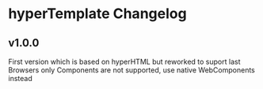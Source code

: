 # hyperTemplate Changelog

## v1.0.0

First version which is based on hyperHTML but reworked to suport last Browsers only
Components are not supported, use native WebComponents instead
